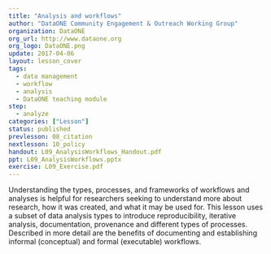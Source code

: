 ```yaml
---
title: "Analysis and workflows"
author: "DataONE Community Engagement & Outreach Working Group"
organization: DataONE
org_url: http://www.dataone.org
org_logo: DataONE.png
update: 2017-04-06
layout: lesson_cover
tags:
  - data management
  - workflow
  - analysis
  - DataONE teaching module
step:
  - analyze
categories: ["Lesson"]
status: published
prevlesson: 08_citation
nextlesson: 10_policy
handout: L09_AnalysisWorkflows_Handout.pdf
ppt: L09_AnalysisWorkflows.pptx
exercise: L09_Exercise.pdf
---
```


Understanding the types, processes, and frameworks of workflows and analyses is helpful for researchers seeking to understand more about research, how it was created, and what it may be used for. This lesson uses a subset of data analysis types to introduce reproducibility, iterative analysis, documentation, provenance and different types of processes. Described in more detail are the benefits of documenting and establishing informal (conceptual) and formal (executable) workflows.

